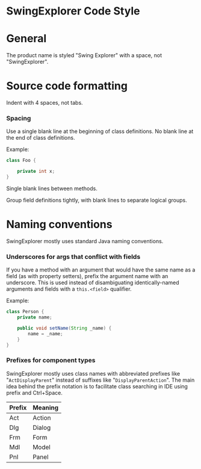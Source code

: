 SwingExplorer Code Style
========================

# General

The product name is styled "Swing Explorer" with a space, not "SwingExplorer".

# Source code formatting

Indent with 4 spaces, not tabs.

### Spacing

Use a single blank line at the beginning of class definitions. No blank line at the end of class definitions.

Example:

```java
class Foo {

    private int x;
}
```

Single blank lines between methods.

Group field definitions tightly, with blank lines to separate logical groups.

# Naming conventions

SwingExplorer mostly uses standard Java naming conventions.

### Underscores for args that conflict with fields

If you have a method with an argument that would have the same name as a field (as with property setters), prefix the argument name with an underscore. This is used instead of disambiguating identically-named arguments and fields with a `this.<field>` qualifier.

Example:

```java
class Person {
    private name;

    public void setName(String _name) {
        name = _name;
    }
}
```

### Prefixes for component types

SwingExplorer mostly uses class names with abbreviated prefixes like "`ActDisplayParent`" instead of suffixes like "`DisplayParentAction`".
The main idea behind the prefix notation is to facilitate class searching in IDE using prefix and Ctrl+Space.

| Prefix | Meaning |
| ------ | ------- |
| Act    | Action  |
| Dlg    | Dialog  |
| Frm    | Form    |
| Mdl    | Model   |
| Pnl    | Panel   |
